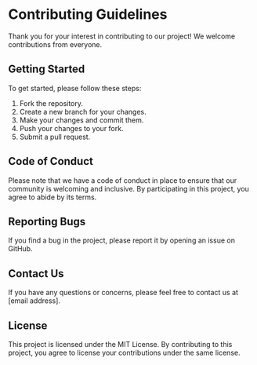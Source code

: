 # Contributing Guidelines

Thank you for your interest in contributing to our project! We welcome contributions from everyone.

## Getting Started

To get started, please follow these steps:

1. Fork the repository.
2. Create a new branch for your changes.
3. Make your changes and commit them.
4. Push your changes to your fork.
5. Submit a pull request.

## Code of Conduct

Please note that we have a code of conduct in place to ensure that our community is welcoming and inclusive. By participating in this project, you agree to abide by its terms.

## Reporting Bugs

If you find a bug in the project, please report it by opening an issue on GitHub.

## Contact Us

If you have any questions or concerns, please feel free to contact us at [email address].

## License

This project is licensed under the MIT License. By contributing to this project, you agree to license your contributions under the same license.
